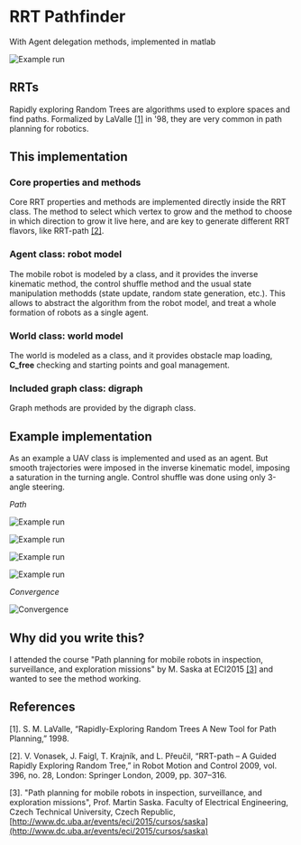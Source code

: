 # RRT Pathfinder

With Agent delegation methods, implemented in matlab

![Example run](https://github.com/clausqr/ECI15-RRT/raw/master/ghimg/rrt-sample-run4.png)

## RRTs

Rapidly exploring Random Trees are algorithms used to explore spaces and find paths. Formalized by LaValle [[1]](#cite1) in '98, they are very common in path planning for robotics. 

## This implementation

### Core properties and methods
Core RRT properties and methods are implemented directly inside the RRT class. The method to select which vertex to grow and the method to choose in which direction to grow it live here, and are key to generate different RRT flavors, like RRT-path [[2]](#cite2).

### Agent class: robot model
The mobile robot is modeled by a class, and it provides the inverse kinematic method, the control shuffle method and the usual state manipulation methodds (state update, random state generation, etc.). This allows to abstract the algorithm from the robot model, and treat a whole formation of robots as a single agent.

### World class: world model
The world is modeled as a class, and it provides obstacle map loading, **C_free** checking and starting points and goal management.

### Included graph class: digraph
Graph methods are provided by the digraph class.

## Example implementation
As an example a UAV class is implemented and used as an agent. But smooth trajectories were imposed in the inverse kinematic model, imposing a saturation in the turning angle. Control shuffle was done using only 3-angle steering.

_Path_

![Example run](https://raw.githubusercontent.com/clausqr/ECI15-RRT/master/ghimg/rrt-sample-run1.png)

![Example run](https://raw.githubusercontent.com/clausqr/ECI15-RRT/master/ghimg/rrt-sample-run2.png)

![Example run](https://raw.githubusercontent.com/clausqr/ECI15-RRT/master/ghimg/rrt-sample-run3.png)

![Example run](https://raw.githubusercontent.com/clausqr/ECI15-RRT/master/ghimg/rrt-sample-run4.png)
  
_Convergence_

![Convergence](https://raw.githubusercontent.com/clausqr/ECI15-RRT/master/ghimg/rrt-sample-run-convergence1.png)

## Why did you write this?

I attended the course "Path planning for mobile robots in inspection, surveillance, and exploration missions" by M. Saska at ECI2015 [[3]](#cite3) and wanted to see the method working.

## References

<a name="cite1">[1]</a>. S. M. LaValle, “Rapidly-Exploring Random Trees A New Tool for Path Planning,” 1998.

<a name="cite2">[2]</a>. V. Vonasek, J. Faigl, T. Krajník, and L. Přeučil, “RRT-path – A Guided Rapidly Exploring Random Tree,” in Robot Motion and Control 2009, vol. 396, no. 28, London: Springer London, 2009, pp. 307–316.

<a name="cite3">[3]</a>. "Path planning for mobile robots in inspection, surveillance, and exploration missions", Prof. Martin Saska. Faculty of Electrical Engineering, Czech Technical University, Czech Republic, [http://www.dc.uba.ar/events/eci/2015/cursos/saska](http://www.dc.uba.ar/events/eci/2015/cursos/saska)
